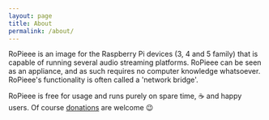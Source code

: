 ```yaml
---
layout: page
title: About
permalink: /about/
---
```


RoPieee is an image for the Raspberry Pi devices (3, 4 and 5 family) that is capable of running several audio streaming platforms. RoPieee can be seen as an appliance, and as such requires no computer knowledge whatsoever. RoPieee's functionality is often called a 'network bridge'.

RoPieee is free for usage and runs purely on spare time, ☕ and happy users. 
Of course [donations](/donate) are welcome :wink:
